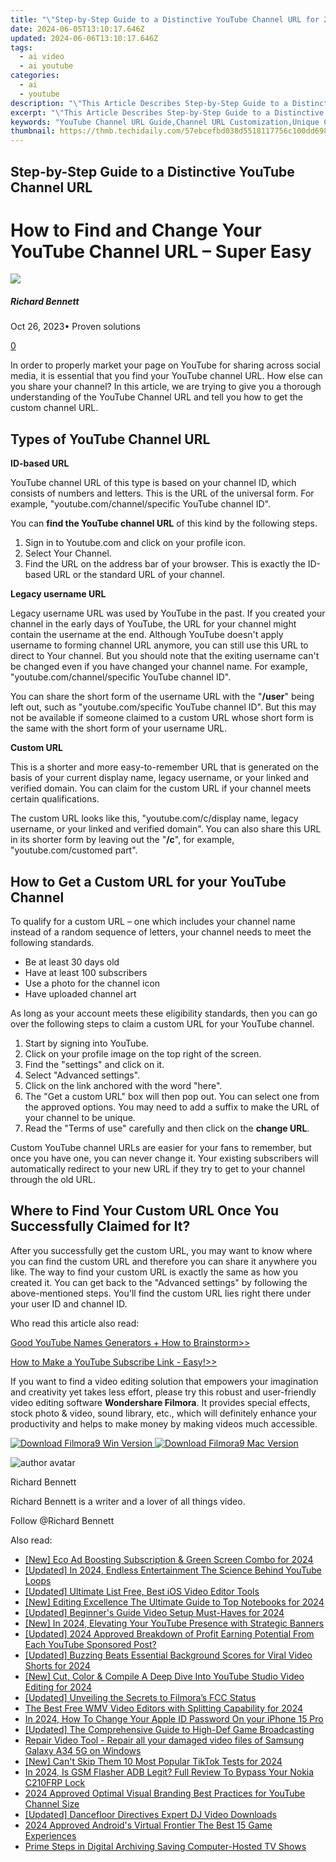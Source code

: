 ```yaml
---
title: "\"Step-by-Step Guide to a Distinctive YouTube Channel URL for 2024\""
date: 2024-06-05T13:10:17.646Z
updated: 2024-06-06T13:10:17.646Z
tags:
  - ai video
  - ai youtube
categories:
  - ai
  - youtube
description: "\"This Article Describes Step-by-Step Guide to a Distinctive YouTube Channel URL for 2024\""
excerpt: "\"This Article Describes Step-by-Step Guide to a Distinctive YouTube Channel URL for 2024\""
keywords: "YouTube Channel URL Guide,Channel URL Customization,Unique Channel Identity,SEO Channel URL Optimization,Create Distinct URL,Establishing Branded URL,Professional Channel URL Strategy"
thumbnail: https://thmb.techidaily.com/57ebcefbd038d5518117756c100dd6989f85e0e6cff4615a7e12084a4473983a.jpg
---
```


## Step-by-Step Guide to a Distinctive YouTube Channel URL

# How to Find and Change Your YouTube Channel URL – Super Easy

![](https://images.wondershare.com/filmora/article-images/richard-bennett.jpg)

##### Richard Bennett

 Oct 26, 2023• Proven solutions

[0](#commentsBoxSeoTemplate)

In order to properly market your page on YouTube for sharing across social media, it is essential that you find your YouTube channel URL. How else can you share your channel? In this article, we are trying to give you a thorough understanding of the YouTube Channel URL and tell you how to get the custom channel URL.

## Types of YouTube Channel URL

**ID-based URL**

YouTube channel URL of this type is based on your channel ID, which consists of numbers and letters. This is the URL of the universal form. For example, "youtube.com/channel/specific YouTube channel ID".

You can **find the YouTube channel URL** of this kind by the following steps.

1. Sign in to Youtube.com and click on your profile icon.
2. Select Your Channel.
3. Find the URL on the address bar of your browser. This is exactly the ID-based URL or the standard URL of your channel.

**Legacy username URL**

Legacy username URL was used by YouTube in the past. If you created your channel in the early days of YouTube, the URL for your channel might contain the username at the end. Although YouTube doesn't apply username to forming channel URL anymore, you can still use this URL to direct to Your channel. But you should note that the exiting username can't be changed even if you have changed your channel name. For example, "youtube.com/channel/specific YouTube channel ID".

You can share the short form of the username URL with the "**/user**" being left out, such as "youtube.com/specific YouTube channel ID". But this may not be available if someone claimed to a custom URL whose short form is the same with the short form of your username URL.

**Custom URL**

This is a shorter and more easy-to-remember URL that is generated on the basis of your current display name, legacy username, or your linked and verified domain. You can claim for the custom URL if your channel meets certain qualifications.

The custom URL looks like this, "youtube.com/c/display name, legacy username, or your linked and verified domain". You can also share this URL in its shorter form by leaving out the "**/c**", for example, "youtube.com/customed part".

## **How to Get a Custom URL for your YouTube Channel**

To qualify for a custom URL – one which includes your channel name instead of a random sequence of letters, your channel needs to meet the following standards.

* Be at least 30 days old
* Have at least 100 subscribers
* Use a photo for the channel icon
* Have uploaded channel art

As long as your account meets these eligibility standards, then you can go over the following steps to claim a custom URL for your YouTube channel.

   1. Start by signing into YouTube.
   2. Click on your profile image on the top right of the screen.
   3. Find the "settings" and click on it.
   4. Select "Advanced settings".
   5. Click on the link anchored with the word "here".
   6. The "Get a custom URL" box will then pop out. You can select one from the approved options. You may need to add a suffix to make the URL of your channel to be unique.
   7. Read the "Terms of use" carefully and then click on the **change URL**.

Custom YouTube channel URLs are easier for your fans to remember, but once you have one, you can never change it. Your existing subscribers will automatically redirect to your new URL if they try to get to your channel through the old URL.

## Where to Find Your **Custom URL Once You Successfully Claimed for It?**

After you successfully get the custom URL, you may want to know where you can find the custom URL and therefore you can share it anywhere you like. The way to find your custom URL is exactly the same as how you created it. You can get back to the "Advanced settings" by following the above-mentioned steps. You'll find the custom URL lies right there under your user ID and channel ID.

Who read this article also read:

[Good YouTube Names Generators + How to Brainstorm>>](https://tools.techidaily.com/wondershare/filmora/download/)

[How to Make a YouTube Subscribe Link - Easy!>>](https://tools.techidaily.com/wondershare/filmora/download/)

If you want to find a video editing solution that empowers your imagination and creativity yet takes less effort, please try this robust and user-friendly video editing software **Wondershare Filmora**. It provides special effects, stock photo & video, sound library, etc., which will definitely enhance your productivity and helps to make money by making videos much accessible.

[![Download Filmora9 Win Version](https://images.wondershare.com/filmora/guide/download-btn-win.jpg) ](https://tools.techidaily.com/wondershare/filmora/download/) [![Download Filmora9 Mac Version](https://images.wondershare.com/filmora/guide/download-btn-mac.jpg) ](https://tools.techidaily.com/wondershare/filmora/download/)

![author avatar](https://images.wondershare.com/filmora/article-images/richard-bennett.jpg)

Richard Bennett

Richard Bennett is a writer and a lover of all things video.

Follow @Richard Bennett

<span class="atpl-alsoreadstyle">Also read:</span>
<div><ul>
<li><a href="https://facebook-video-share.techidaily.com/new-eco-ad-boosting-subscription-and-green-screen-combo-for-2024/"><u>[New] Eco Ad Boosting  Subscription & Green Screen Combo for 2024</u></a></li>
<li><a href="https://facebook-video-share.techidaily.com/updated-in-2024-endless-entertainment-the-science-behind-youtube-loops/"><u>[Updated] In 2024, Endless Entertainment  The Science Behind YouTube Loops</u></a></li>
<li><a href="https://facebook-video-share.techidaily.com/updated-ultimate-list-free-best-ios-video-editor-tools/"><u>[Updated] Ultimate List  Free, Best iOS Video Editor Tools</u></a></li>
<li><a href="https://facebook-video-share.techidaily.com/new-editing-excellence-the-ultimate-guide-to-top-notebooks-for-2024/"><u>[New] Editing Excellence  The Ultimate Guide to Top Notebooks for 2024</u></a></li>
<li><a href="https://facebook-video-share.techidaily.com/updated-beginners-guide-video-setup-must-haves-for-2024/"><u>[Updated] Beginner's Guide  Video Setup Must-Haves for 2024</u></a></li>
<li><a href="https://facebook-video-share.techidaily.com/new-in-2024-elevating-your-youtube-presence-with-strategic-banners/"><u>[New] In 2024, Elevating Your YouTube Presence with Strategic Banners</u></a></li>
<li><a href="https://facebook-video-share.techidaily.com/updated-2024-approved-breakdown-of-profit-earning-potential-from-each-youtube-sponsored-post/"><u>[Updated] 2024 Approved  Breakdown of Profit  Earning Potential From Each YouTube Sponsored Post?</u></a></li>
<li><a href="https://facebook-video-share.techidaily.com/updated-buzzing-beats-essential-background-scores-for-viral-video-shorts-for-2024/"><u>[Updated] Buzzing Beats  Essential Background Scores for Viral Video Shorts for 2024</u></a></li>
<li><a href="https://facebook-video-share.techidaily.com/new-cut-color-and-compile-a-deep-dive-into-youtube-studio-video-editing-for-2024/"><u>[New] Cut, Color & Compile  A Deep Dive Into YouTube Studio Video Editing for 2024</u></a></li>
<li><a href="https://facebook-video-share.techidaily.com/updated-unveiling-the-secrets-to-filmoras-fcc-status/"><u>[Updated] Unveiling the Secrets to Filmora’s FCC Status</u></a></li>
<li><a href="https://video-ai-editor.techidaily.com/the-best-free-wmv-video-editors-with-splitting-capability-for-2024/"><u>The Best Free WMV Video Editors with Splitting Capability for 2024</u></a></li>
<li><a href="https://ios-unlock.techidaily.com/in-2024-how-to-change-your-apple-id-password-on-your-iphone-15-pro-by-drfone-ios/"><u>In 2024, How To Change Your Apple ID Password On your iPhone 15 Pro</u></a></li>
<li><a href="https://video-screen-grab.techidaily.com/updated-the-comprehensive-guide-to-high-def-game-broadcasting/"><u>[Updated] The Comprehensive Guide to High-Def Game Broadcasting</u></a></li>
<li><a href="https://techidaily.com/repair-video-tool-repair-all-your-damaged-video-files-of-samsung-galaxy-a34-5g-on-windows-by-stellar-video-repair-mobile-video-repair/"><u>Repair Video Tool - Repair all your damaged video files of Samsung Galaxy A34 5G on Windows</u></a></li>
<li><a href="https://tiktok-clips.techidaily.com/new-cant-skip-them-10-most-popular-tiktok-tests-for-2024/"><u>[New] Can't Skip Them  10 Most Popular TikTok Tests for 2024</u></a></li>
<li><a href="https://android-frp.techidaily.com/in-2024-is-gsm-flasher-adb-legit-full-review-to-bypass-your-nokia-c210frp-lock-by-drfone-android/"><u>In 2024, Is GSM Flasher ADB Legit? Full Review To Bypass Your Nokia C210FRP Lock</u></a></li>
<li><a href="https://youtube-stream.techidaily.com/2024-approved-optimal-visual-branding-best-practices-for-youtube-channel-size/"><u>2024 Approved  Optimal Visual Branding  Best Practices for YouTube Channel Size</u></a></li>
<li><a href="https://youtube-video-recordings.techidaily.com/updated-dancefloor-directives-expert-dj-video-downloads/"><u>[Updated] Dancefloor Directives  Expert DJ Video Downloads</u></a></li>
<li><a href="https://screen-sharing-recording.techidaily.com/2024-approved-androids-virtual-frontier-the-best-15-game-experiences/"><u>2024 Approved  Android's Virtual Frontier  The Best 15 Game Experiences</u></a></li>
<li><a href="https://screen-capture.techidaily.com/prime-steps-in-digital-archiving-saving-computer-hosted-tv-shows/"><u>Prime Steps in Digital Archiving  Saving Computer-Hosted TV Shows</u></a></li>
</ul></div>

<ins class="adsbygoogle"
      style="display:block"
      data-ad-client="ca-pub-7571918770474297"
      data-ad-slot="8358498916"
      data-ad-format="auto"
      data-full-width-responsive="true"></ins>